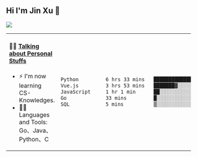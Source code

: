
## Hi I'm Jin Xu 👋
![](https://komarev.com/ghpvc/?username=jiayouxujin&color=brightgreen&label=PROFILE+VIEWS)



<table align="center">
<tr>
<td valign="top" width="60%">

#### 🏋️‍♀️ <a href="https://github.com/jiayouxujin" target="_blank">Talking about Personal Stuffs</a>
<!-- recent_releases starts -->

- ⚡  I'm now learning CS-Knowledges.  
- 🏊‍♂️ Languages and Tools: Go、Java、Python、C
<!-- recent_releases ends -->
</td>
<td>
 
<!--START_SECTION:waka-->

```txt
Python         6 hrs 33 mins   █████████████░░░░░░░░░░░░   52.62 %
Vue.js         3 hrs 53 mins   ███████▓░░░░░░░░░░░░░░░░░   31.19 %
JavaScript     1 hr 1 min      ██░░░░░░░░░░░░░░░░░░░░░░░   08.25 %
Go             33 mins         █░░░░░░░░░░░░░░░░░░░░░░░░   04.48 %
SQL            5 mins          ▒░░░░░░░░░░░░░░░░░░░░░░░░   00.77 %
```

<!--END_SECTION:waka-->
 
</td>
</tr>
</table>





